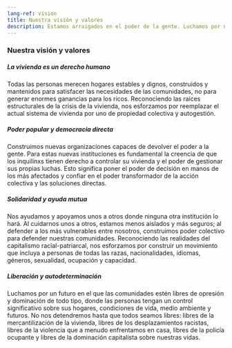 ```yaml
---
lang-ref: vision
title: Nuestra visión y valores
description: Estamos arraigados en el poder de la gente. Luchamos por nuestras comunidades.
---
```


### Nuestra visión y valores

##### La vivienda es un derecho humano
Todas las personas merecen hogares estables y dignos, construidos y mantenidos para satisfacer las necesidades de las comunidades, no para generar enormes ganancias para los ricos. Reconociendo las raíces estructurales de la crisis de la vivienda, nos esforzamos por reemplazar el actual sistema de vivienda por uno de propiedad colectiva y autogestión.

##### Poder popular y democracia directa
Construimos nuevas organizaciones capaces de devolver el poder a la gente. Para estas nuevas instituciones es fundamental la creencia de que los inquilinxs tienen derecho a controlar su vivienda y el poder de gestionar sus propias luchas. Esto significa poner el poder de decisión en manos de los más afectados y confiar en el poder transformador de la acción colectiva y las soluciones directas. 

##### Solidaridad y ayuda mutua
Nos ayudamos y apoyamos unos a otros donde ninguna otra institución lo hará. Al cuidarnos unos a otros, estamos menos aislados y más seguros; al defender a los más vulnerables entre nosotros, construimos poder colectivo para defender nuestras comunidades. Reconociendo las realidades del capitalismo racial-patriarcal, nos esforzamos por construir un movimiento que incluya a personas de todas las razas, nacionalidades, idiomas, géneros, sexualidad, ocupación y capacidad.

##### Liberación y autodeterminación
Luchamos por un futuro en el que las comunidades estén libres de opresión y dominación de todo tipo, donde las personas tengan un control significativo sobre sus hogares, condiciones de vida, medio ambiente y futuros. No nos detendremos hasta que todos seamos libres: libres de la mercantilización de la vivienda, libres de los desplazamientos racistas, libres de la violencia que a menudo enfrentamos en casa, libres de la policía ocupante y libres de la dominación capitalista sobre nuestras vidas.

